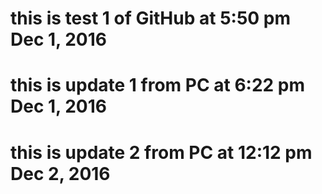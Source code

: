 # this is test 1 of GitHub at 5:50 pm Dec 1, 2016

# this is update 1 from PC at 6:22 pm Dec 1, 2016

# this is update 2 from PC at 12:12 pm Dec 2, 2016
